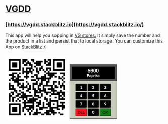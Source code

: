# [VGDD](https://vgdd.stackblitz.io/)

### [https://vgdd.stackblitz.io](https://vgdd.stackblitz.io/)

This app will help you sopping in [VG stores.](https://www.vg-dresden.de/unsere-maerkte) It simply save the number and the product in a list and persist that to local storage. You can customize this App on [StackBlitz ⚡️](https://stackblitz.com/edit/vgdd)

<img src="./src/qrcode.svg" width="200px"> <img src="./src/icon.png" width="150px">
